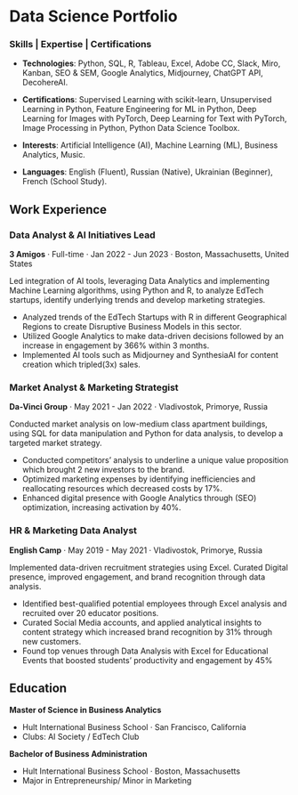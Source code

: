 # Data Science Portfolio

### Skills | Expertise | Certifications

- **Technologies**: Python, SQL, R, Tableau, Excel, Adobe CC, Slack, Miro, Kanban, SEO & SEM, Google Analytics, Midjourney, ChatGPT API, DecohereAI.

- **Certifications**: Supervised Learning with scikit-learn, Unsupervised Learning in Python, Feature Engineering for ML in Python, Deep Learning for Images with PyTorch, Deep Learning for Text with PyTorch, Image Processing in Python, Python Data Science Toolbox.

- **Interests**: Artificial Intelligence (AI), Machine Learning (ML), Business Analytics, Music.

- **Languages**: English (Fluent), Russian (Native), Ukrainian (Beginner), French (School Study).

## **Work Experience**

### Data Analyst & AI Initiatives Lead
**3 Amigos** · Full-time · 
Jan 2022 - Jun 2023 · 
Boston, Massachusetts, United States

Led integration of AI tools, leveraging Data Analytics and implementing Machine Learning algorithms, using Python and R, to analyze EdTech startups, identify underlying trends and develop marketing strategies.
- Analyzed trends of the EdTech Startups with R in different Geographical Regions to create Disruptive Business Models in this sector.
- Utilized Google Analytics to make data-driven decisions followed by an increase in engagement by 366% within 3 months.
- Implemented AI tools such as Midjourney and SynthesiaAI for content creation which tripled(3x) sales.


### Market Analyst & Marketing Strategist
**Da-Vinci Group** · 
May 2021 - Jan 2022 · 
Vladivostok, Primorye, Russia

Conducted market analysis on low-medium class apartment buildings, using SQL for data manipulation and Python for data analysis, to develop a targeted market strategy.
- Conducted competitors’ analysis to underline a unique value proposition which brought 2 new investors to the brand.
- Optimized marketing expenses by identifying inefficiencies and reallocating resources which decreased costs by 17%.
- Enhanced digital presence with Google Analytics through (SEO) optimization, increasing activation by 40%.


### HR & Marketing Data Analyst
**English Camp** · 
May 2019 - May 2021 · 
Vladivostok, Primorye, Russia

Implemented data-driven recruitment strategies using Excel. Curated Digital presence, improved engagement, and brand recognition through data analysis.
- Identified best-qualified potential employees through Excel analysis and recruited over 20 educator positions.
- Curated Social Media accounts, and applied analytical insights to content strategy which increased brand recognition by 31% through new customers.
- Found top venues through Data Analysis with Excel for Educational Events that boosted students’ productivity and engagement by 45%

## **Education**

**Master of Science in Business Analytics**
- Hult International Business School · San Francisco, California
- Clubs: AI Society / EdTech Club

**Bachelor of Business Administration**
- Hult International Business School · Boston, Massachusetts
- Major in Entrepreneurship/ Minor in Marketing
